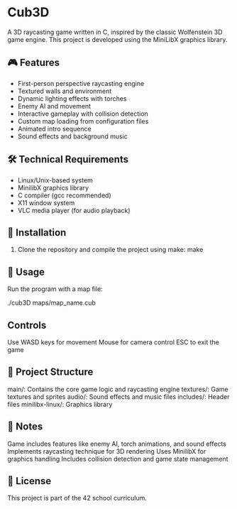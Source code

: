 # Cub3D

A 3D raycasting game written in C, inspired by the classic Wolfenstein 3D game engine. This project is developed using the MiniLibX graphics library.

## 🎮 Features

- First-person perspective raycasting engine
- Textured walls and environment
- Dynamic lighting effects with torches
- Enemy AI and movement
- Interactive gameplay with collision detection
- Custom map loading from configuration files
- Animated intro sequence
- Sound effects and background music

## 🛠️ Technical Requirements

- Linux/Unix-based system
- MinilibX graphics library
- C compiler (gcc recommended)
- X11 window system
- VLC media player (for audio playback)

## 🚀 Installation

1. Clone the repository and compile the project using make:
make

## 🎯 Usage
Run the program with a map file:

./cub3D maps/map_name.cub

## Controls

Use WASD keys for movement
Mouse for camera control
ESC to exit the game

## 🎨 Project Structure

main/: Contains the core game logic and raycasting engine
textures/: Game textures and sprites
audio/: Sound effects and music files
includes/: Header files
minilibx-linux/: Graphics library

## 📝 Notes

Game includes features like enemy AI, torch animations, and sound effects
Implements raycasting technique for 3D rendering
Uses MinilibX for graphics handling
Includes collision detection and game state management

## 🔑 License

This project is part of the 42 school curriculum.


